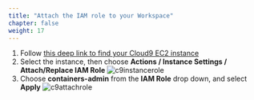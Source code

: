 ```yaml
---
title: "Attach the IAM role to your Workspace"
chapter: false
weight: 17
---
```


1. Follow [this deep link to find your Cloud9 EC2 instance](https://console.aws.amazon.com/ec2/v2/home?#Instances:tag:Name=aws-cloud9-.*;sort=desc:launchTime)
1. Select the instance, then choose **Actions / Instance Settings / Attach/Replace IAM Role**
![c9instancerole](/images/setup/c9instancerole.png)
1. Choose **containers-admin** from the **IAM Role** drop down, and select **Apply**
![c9attachrole](/images/setup/c9attachrole.png)

